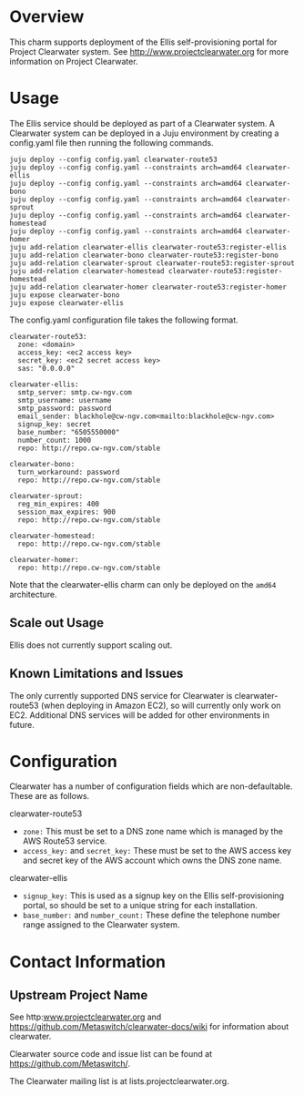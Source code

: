 # Overview

This charm supports deployment of the Ellis self-provisioning portal for Project Clearwater system.  See http://www.projectclearwater.org for more information on Project Clearwater.

# Usage

The Ellis service should be deployed as part of a Clearwater system.  A Clearwater system can be deployed in a Juju environment by creating a config.yaml file then running the following commands.

    juju deploy --config config.yaml clearwater-route53
    juju deploy --config config.yaml --constraints arch=amd64 clearwater-ellis
    juju deploy --config config.yaml --constraints arch=amd64 clearwater-bono
    juju deploy --config config.yaml --constraints arch=amd64 clearwater-sprout
    juju deploy --config config.yaml --constraints arch=amd64 clearwater-homestead
    juju deploy --config config.yaml --constraints arch=amd64 clearwater-homer
    juju add-relation clearwater-ellis clearwater-route53:register-ellis
    juju add-relation clearwater-bono clearwater-route53:register-bono
    juju add-relation clearwater-sprout clearwater-route53:register-sprout
    juju add-relation clearwater-homestead clearwater-route53:register-homestead
    juju add-relation clearwater-homer clearwater-route53:register-homer
    juju expose clearwater-bono
    juju expose clearwater-ellis

The config.yaml configuration file takes the following format.

    clearwater-route53:
      zone: <domain>
      access_key: <ec2 access key>
      secret_key: <ec2 secret access key>
      sas: "0.0.0.0"

    clearwater-ellis:
      smtp_server: smtp.cw-ngv.com
      smtp_username: username
      smtp_password: password
      email_sender: blackhole@cw-ngv.com<mailto:blackhole@cw-ngv.com>
      signup_key: secret
      base_number: "6505550000"
      number_count: 1000
      repo: http://repo.cw-ngv.com/stable

    clearwater-bono:
      turn_workaround: password
      repo: http://repo.cw-ngv.com/stable

    clearwater-sprout:
      reg_min_expires: 400
      session_max_expires: 900
      repo: http://repo.cw-ngv.com/stable

    clearwater-homestead:
      repo: http://repo.cw-ngv.com/stable

    clearwater-homer:
      repo: http://repo.cw-ngv.com/stable

Note that the clearwater-ellis charm can only be deployed on the `amd64` architecture.

## Scale out Usage

Ellis does not currently support scaling out.

## Known Limitations and Issues

The only currently supported DNS service for Clearwater is clearwater-route53 (when deploying in Amazon EC2), so will currently only work on EC2.  Additional DNS services will be added for other environments in future.

# Configuration

Clearwater has a number of configuration fields which are non-defaultable.  These are as follows.

clearwater-route53

-  `zone:` This must be set to a DNS zone name which is managed by the AWS Route53 service.
-  `access_key:` and `secret_key:` These must be set to the AWS access key and secret key of the AWS account which owns the DNS zone name.

clearwater-ellis

-  `signup_key:` This is used as a signup key on the Ellis self-provisioning portal, so should be set to a unique string for each installation.
-  `base_number:` and `number_count:` These define the telephone number range assigned to the Clearwater system.

# Contact Information

## Upstream Project Name

See http:www.projectclearwater.org and https://github.com/Metaswitch/clearwater-docs/wiki for information about clearwater.

Clearwater source code and issue list can be found at https://github.com/Metaswitch/.

The Clearwater mailing list is at lists.projectclearwater.org.
